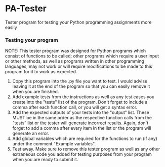 # PA-Tester
Tester program for testing your Python programming assignments more easily


### Testing your program

NOTE: This tester program was designed for Python programs which consist of functions to be called; other programs which require a user input or other methods, as well as programs written in other programming languages, may not work or will require modifications to be made to this program for it to work as expected.

1. Copy this program into the .py file you want to test. I would advise leaving it at the end of the program so that you can easily remove it when you are finished.
2. Add example tests from the instructions as well as any test cases you create into the "tests" list of the program. Don't forget to include a comma after each function call, or you will get a syntax error.
3. Add the expected outputs of your tests into the "output" list. These MUST be in the same order as the respective function calls from the "tests" list or the tester will generate incorrect results. Again, don't forget to add a comma after every item in the list or the program will generate an error.
4. Add global variables which are required for the functions to run (if any) under the comment "Example variables".
5. Test away. Make sure to remove this tester program as well as any other extraneous code you added for testing purposes from your program when you are ready to submit it.
